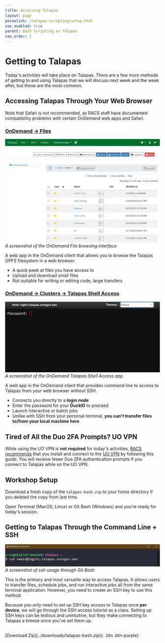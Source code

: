 ```yaml
---
title: Accessing Talapas
layout: page
permalink: /talapas-scripting/setup.html
nav_enabled: true
parent: Bash Scripting on Talapas
nav_order: 1
---
```

# Getting to Talapas
Today's activities will take place on Talapas. There are a few more methods of getting to and using Talapas that we will discuss next week and the week after, but these are the most common.

## Accessing Talapas Through Your Web Browser
Note that Safari is *not* recommended, as RACS staff have documented compatibility problems with certain OnDemand web apps and Safari.

### [OnDemand -> Files](https://ondemand.talapas.uoregon.edu/pun/sys/dashboard/files)
![screenshot of OnDemand Files](../images/file-browser.JPG) *A screenshot of the OnDemand File browsing interface*

A web app in the OnDemand client that allows you to browse the Talapas GPFS filesystem in a web browser.

- A quick peek at files you have access to
- Upload and download small files
- Not suitable for writing or editing code, large transfers


### [OnDemand -> Clusters -> Talapas Shell Access](https://ondemand.talapas.uoregon.edu/pun/sys/shell/ssh/login1.talapas.uoregon.edu) 
![screenshot of OnDemand Shell](../images/web-shell.JPG) *A screenshot of the OnDemand Talapas Shell Access app*

A web app in the OnDemand client that provides command line to access to Talapas from your web browser without SSH.
- Connects you directly to a **login node**
- Enter the password for your **DuckID** to proceed
- Launch interactive or batch jobs
- Unlike with SSH from your personal terminal, **you can't transfer files to/from your local machine here**

## Tired of All the Duo 2FA Prompts? UO VPN
While using the UO VPN is **not required** for today's activities, [RACS recommends](https://uoracs.github.io/talapas2-knowledge-base/docs/how-to_articles/how-to_login_to_talapas/) that you install and connect to the [UO VPN](https://service.uoregon.edu/TDClient/2030/Portal/KB/ArticleDet?ID=31471) by following this guide.
You will receive fewer Duo 2FA authentication prompts if you 
connect to Talapas while on the UO VPN.

## Workshop Setup
Download a fresh copy of the `talapas-bash.zip` to your home directory if you deleted the copy from last time.

Open Terminal (MacOS, Linux) or Git Bash (Windows) and you're ready for today's session.

## Getting to Talapas Through the Command Line + SSH
![screenshot of SSH access in Git Bash](../images/ssh-example.JPG) *A screenshot of ssh usage through Git Bash*

 This is the primary and most versatile way to access Talapas. 
 It allows users to transfer files, schedule jobs, and run interactive jobs all from the same terminal application. However, you need to create an SSH key to use this method.
 
 Because you only need to set up SSH key access to Talapas once **per device**, we will go through the SSH access tutorial as a class. Setting up SSH keys can be tedious and unintuitive, but they make connecting to Talapas a breeze once you've set them up.

<br> 
<span class="fs-5">
[Download Zip](../downloads/talapas-bash.zip){: .btn .btn-purple}
</span>